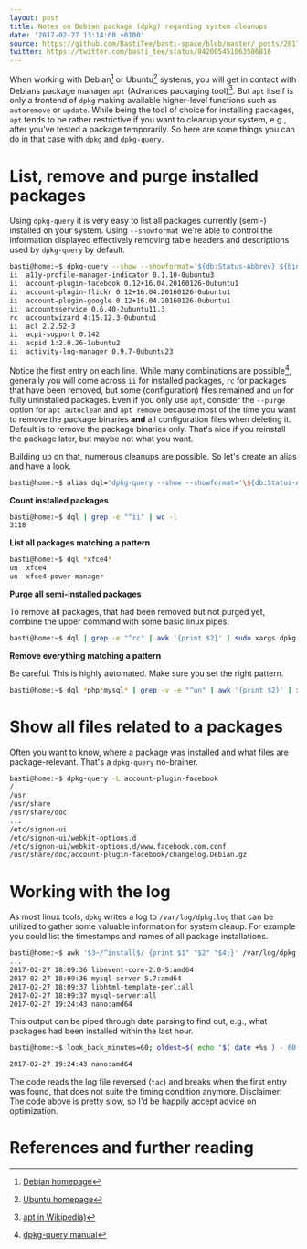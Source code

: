 ```yaml
---
layout: post
title: Notes on Debian package (dpkg) regarding system cleanups
date: '2017-02-27 13:14:00 +0100'
source: https://github.com/BastiTee/basti-space/blob/master/_posts/2017-02-27-dpkg-essentials.md
twitter: https://twitter.com/basti_tee/status/842005451063586816
---
```


When working with Debian[^1] or Ubuntu[^2] systems, you will get in contact with Debians package manager `apt` (Advances packaging tool)[^3]. But `apt` itself is only a frontend of `dpkg` making available higher-level functions such as `autoremove` or `update`. While being the tool of choice for installing packages, `apt` tends to be rather restrictive if you want to cleanup your system, e.g., after you've tested a package temporarily. So here are some things you can do in that case with `dpkg` and `dpkg-query`.

# List, remove and purge installed packages

Using `dpkg-query` it is very easy to list all packages currently (semi-) installed on your system. Using `--showformat` we're able to control the information displayed effectively removing table headers and descriptions used by `dpkg-query` by default.

```bash
basti@home:~$ dpkg-query --show --showformat='${db:Status-Abbrev} ${binary:Package} ${Version}\n'
ii  a11y-profile-manager-indicator 0.1.10-0ubuntu3
ii  account-plugin-facebook 0.12+16.04.20160126-0ubuntu1
ii  account-plugin-flickr 0.12+16.04.20160126-0ubuntu1
ii  account-plugin-google 0.12+16.04.20160126-0ubuntu1
ii  accountsservice 0.6.40-2ubuntu11.3
rc  accountwizard 4:15.12.3-0ubuntu1
ii  acl 2.2.52-3
ii  acpi-support 0.142
ii  acpid 1:2.0.26-1ubuntu2
ii  activity-log-manager 0.9.7-0ubuntu23
```

Notice the first entry on each line. While many combinations are possible[^4], generally you will come across `ii` for installed packages, `rc` for packages that have been removed, but some (configuration) files remained and `un` for fully uninstalled packages. Even if you only use `apt`, consider the `--purge` option for `apt autoclean` and `apt remove` because most of the time you want to remove the package binaries **and** all configuration files when deleting it. Default is to remove the package binaries only. That's nice if you reinstall the package later, but maybe not what you want.

Building up on that, numerous cleanups are possible. So let's create an alias and have a look.

```bash
basti@home:~$ alias dql="dpkg-query --show --showformat='\${db:Status-Abbrev} \${binary:Package} \${Version}\n'"
```

**Count installed packages**

```bash
basti@home:~$ dql | grep -e "^ii" | wc -l
3118
```

**List all packages matching a pattern**

```bash
basti@home:~$ dql *xfce4*
un  xfce4
un  xfce4-power-manager
```

**Purge all semi-installed packages**

To remove all packages, that had been removed but not purged yet, combine the upper command with some basic linux pipes:

```bash
basti@home:~$ dql | grep -e "^rc" | awk '{print $2}' | sudo xargs dpkg -P
```

**Remove everything matching a pattern**

Be careful. This is highly automated. Make sure you set the right pattern.

```bash
basti@home:~$ dql *php*mysql* | grep -v -e "^un" | awk '{print $2}' | xargs sudo dpkg -P
```

# Show all files related to a packages

Often you want to know, where a package was installed and what files are package-relevant. That's a `dpkg-query` no-brainer.

```bash
basti@home:~$ dpkg-query -L account-plugin-facebook
/.
/usr
/usr/share
/usr/share/doc
...
/etc/signon-ui
/etc/signon-ui/webkit-options.d
/etc/signon-ui/webkit-options.d/www.facebook.com.conf
/usr/share/doc/account-plugin-facebook/changelog.Debian.gz
```

# Working with the log

As most linux tools, `dpkg` writes a log to `/var/log/dpkg.log` that can be utilized to gather some valuable information for system cleaup. For example you could list the timestamps and names of all package installations.

```bash
basti@home:~$ awk '$3~/^install$/ {print $1" "$2" "$4;}' /var/log/dpkg.log
...
2017-02-27 18:09:36 libevent-core-2.0-5:amd64
2017-02-27 18:09:36 mysql-server-5.7:amd64
2017-02-27 18:09:37 libhtml-template-perl:all
2017-02-27 18:09:37 mysql-server:all
2017-02-27 19:24:43 nano:amd64
```

This output can be piped through date parsing to find out, e.g., what packages had been installed within the last hour.

```bash
basti@home:~$ look_back_minutes=60; oldest=$( echo "$( date +%s ) - 60 * $look_back_minutes" | bc ); awk '$3~/^install$/ {print $1" "$2" "$4;}' /var/log/dpkg.log | tac | while read line; do ts=$( date --date="$( awk '{ print $1" "$2 }' <<< $line )" +%s); [ $ts -ge $oldest ] && echo $line || break; done

2017-02-27 19:24:43 nano:amd64
```

The code reads the log file reversed (`tac`) and breaks when the first entry was found, that does not suite the timing condition anymore. Disclaimer: The code above is pretty slow, so I'd be happily accept advice on optimization.

# References and further reading

[^1]: [Debian homepage](https://www.debian.org/)

[^2]: [Ubuntu homepage](https://www.ubuntu.com/)

[^4]: [dpkg-query manual](http://manpages.ubuntu.com/manpages/trusty/man1/dpkg-query.1.html)

[^3]: [apt in Wikipedia)](https://de.wikipedia.org/wiki/Advanced_Packaging_Tool)
